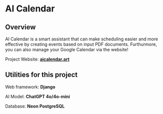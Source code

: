 # AI Calendar

## Overview

AI Calendar is a smart assistant that can make scheduling easier and more effective by creating events based on input PDF documents. Furthurmore, you can also manage your Google Calendar via the website!

Project Website: [**aicalendar.art**](https://www.aicalendar.art/)

## Utilities for this project

Web framework: **Django** 

AI Model: **ChatGPT 4o/4o-mini**

Database: **Neon PostgreSQL**

